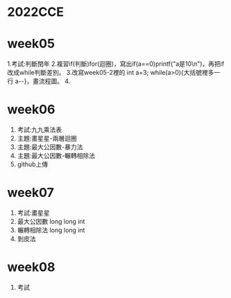 # 2022CCE

# week05
1.考試:判斷閏年
2.複習if(判斷)for(迴圈)，寫出if(a==0)printf("a是10\n")，再把if改成while判斷差別。
3.改寫week05-2裡的 int a=3; while(a>0){大括號裡多一行 a--}，畫流程圖。
4.
# week06
1. 考試:九九乘法表
2. 主題:畫星星-兩層迴圈
3. 主題:最大公因數-暴力法
4. 主題:最大公因數-輾轉相除法
5. github上傳

# week07
1. 考試:畫星星
2. 最大公因數 long long int
3. 輾轉相除法 long long int
4. 剝皮法
# week08
1. 考試

